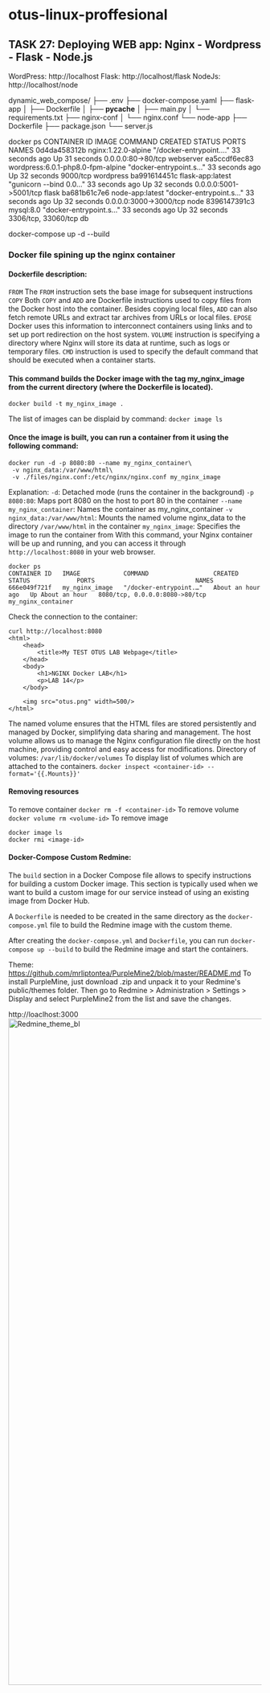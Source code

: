 # otus-linux-proffesional
## TASK 27: Deploying WEB app: Nginx - Wordpress - Flask - Node.js


WordPress: http://localhost
Flask: http://localhost/flask
NodeJs: http://localhost/node

dynamic_web_compose/
├── .env
├── docker-compose.yaml
├── flask-app
│   ├── Dockerfile
│   ├── __pycache__
│   ├── main.py
│   └── requirements.txt
├── nginx-conf
│   └── nginx.conf
└── node-app
    ├── Dockerfile
    ├── package.json
    └── server.js

docker ps
CONTAINER ID   IMAGE                               COMMAND                  CREATED          STATUS          PORTS                    NAMES
0d4da458312b   nginx:1.22.0-alpine                 "/docker-entrypoint.…"   33 seconds ago   Up 31 seconds   0.0.0.0:80->80/tcp       webserver
ea5ccdf6ec83   wordpress:6.0.1-php8.0-fpm-alpine   "docker-entrypoint.s…"   33 seconds ago   Up 32 seconds   9000/tcp                 wordpress
ba991614451c   flask-app:latest                    "gunicorn --bind 0.0…"   33 seconds ago   Up 32 seconds   0.0.0.0:5001->5001/tcp   flask
ba681b61c7e6   node-app:latest                     "docker-entrypoint.s…"   33 seconds ago   Up 32 seconds   0.0.0.0:3000->3000/tcp   node
8396147391c3   mysql:8.0                           "docker-entrypoint.s…"   33 seconds ago   Up 32 seconds   3306/tcp, 33060/tcp      db

docker-compose up -d --build



### Docker file spining up the nginx container
#### Dockerfile description:
`FROM` The `FROM` instruction sets the base image for subsequent instructions
`COPY` Both `COPY` and `ADD` are Dockerfile instructions used to copy files from the Docker host into the container. Besides copying local files, `ADD` can also fetch remote URLs and extract tar archives from URLs or local files.
`EPOSE` Docker uses this information to interconnect containers using links and to set up port redirection on the host system.
`VOLUME` instruction is specifying a directory where Nginx will store its data at runtime, such as logs or temporary files.
`CMD` instruction is used to specify the default command that should be executed when a container starts.

#### This command builds the Docker image with the tag my_nginx_image from the current directory (where the Dockerfile is located).
`docker build -t my_nginx_image .`

The list of images can be displaid by command: 
`docker image ls`

#### Once the image is built, you can run a container from it using the following command:
```
docker run -d -p 8080:80 --name my_nginx_container\
 -v nginx_data:/var/www/html\
 -v ./files/nginx.conf:/etc/nginx/nginx.conf my_nginx_image
```

Explanation:
`-d`: Detached mode (runs the container in the background)
`-p 8080:80`: Maps port 8080 on the host to port 80 in the container
`--name my_nginx_container`: Names the container as my_nginx_container
`-v nginx_data:/var/www/html`: Mounts the named volume nginx_data to the directory `/var/www/html` in the container
`my_nginx_image`: Specifies the image to run the container from
With this command, your Nginx container will be up and running, and you can access it through `http://localhost:8080` in your web browser.
```
docker ps
CONTAINER ID   IMAGE            COMMAND                  CREATED             STATUS             PORTS                            NAMES
666e049f721f   my_nginx_image   "/docker-entrypoint.…"   About an hour ago   Up About an hour   8080/tcp, 0.0.0.0:8080->80/tcp   my_nginx_container
```

Check the connection to the container:
```
curl http://localhost:8080
<html>
    <head>
        <title>My TEST OTUS LAB Webpage</title>
    </head>
    <body>
        <h1>NGINX Docker LAB</h1>
        <p>LAB 14</p>
    </body>

    <img src="otus.png" width=500/>
</html>
```

The named volume ensures that the HTML files are stored persistently and managed by Docker, simplifying data sharing and management.
The host volume allows us to manage the Nginx configuration file directly on the host machine, providing control and easy access for modifications.
Directory of volumes:
`/var/lib/docker/volumes`
To display list of volumes which are attached to the containers.
`docker inspect <container-id> --format='{{.Mounts}}' `

#### Removing resources
To remove container
`docker rm -f <container-id>`
To remove volume
`docker volume rm <volume-id>`
To remove image
```
docker image ls
docker rmi <image-id>
```

#### Docker-Compose Custom Redmine:
The `build` section in a Docker Compose file allows to specify instructions for building a custom Docker image.
This section is typically used when we want to build a custom image for our service instead of using an existing image from Docker Hub.

A `Dockerfile` is needed to be created in the same directory as the `docker-compose.yml` file to build the Redmine image with the custom theme.

After creating the `docker-compose.yml` and `Dockerfile`, you can run `docker-compose up --build` to build the Redmine image and start the containers.

Theme:
https://github.com/mrliptontea/PurpleMine2/blob/master/README.md
To install PurpleMine, just download .zip and unpack it to your Redmine's public/themes folder.
Then go to Redmine > Administration > Settings > Display and select PurpleMine2 from the list and save the changes.

http://loaclhost:3000
<img width="1327" alt="Redmine_theme_bl" src="https://github.com/SergeyNowitzki/otus-linux-prof/assets/39993377/84a515c2-0072-45a2-8e92-9a2a83d96ae7">
